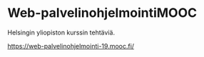# Web-palvelinohjelmointiMOOC

Helsingin yliopiston kurssin tehtäviä. 

https://web-palvelinohjelmointi-19.mooc.fi/
